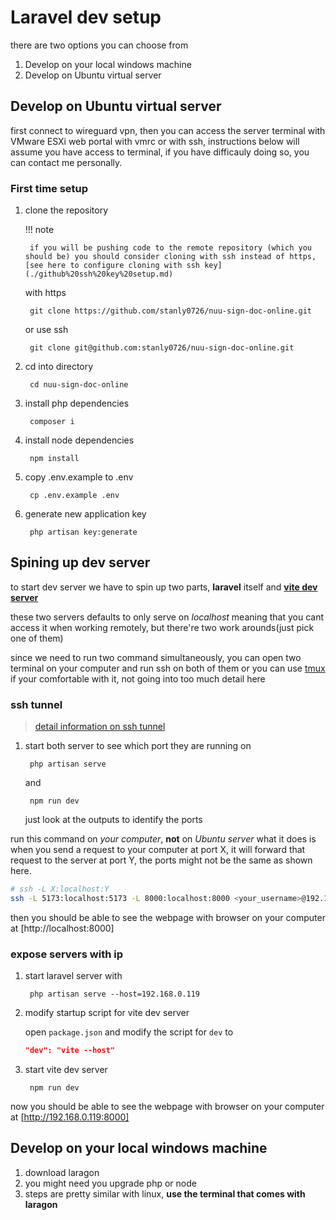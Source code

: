 # Laravel dev setup

there are two options you can choose from

1. Develop on your local windows machine
2. Develop on Ubuntu virtual server

## Develop on Ubuntu virtual server

first connect to wireguard vpn, then you can access the server terminal with VMware ESXi web portal with vmrc or with ssh, instructions below will assume you have access to terminal, if you have difficauly doing so, you can contact me personally.

### First time setup

1. clone the repository

    !!! note

        if you will be pushing code to the remote repository (which you should be) you should consider cloning with ssh instead of https, [see here to configure cloning with ssh key](./github%20ssh%20key%20setup.md)

    with https

        git clone https://github.com/stanly0726/nuu-sign-doc-online.git

    or use ssh

        git clone git@github.com:stanly0726/nuu-sign-doc-online.git

2. cd into directory

        cd nuu-sign-doc-online

3. install php dependencies

        composer i

4. install node dependencies

        npm install

5. copy .env.example to .env

        cp .env.example .env

6. generate new application key

        php artisan key:generate

## Spining up dev server

to start dev server we have to spin up two parts, **laravel** itself and [**vite dev server**](https://laravel.com/docs/10.x/vite)

these two servers defaults to only serve on *localhost* meaning that you cant access it when working remotely, but there're two work arounds(just pick one of them)

since we need to run two command simultaneously, you can open two terminal on your computer and run ssh on both of them or you can use [tmux](https://johnliu55.tw/tmux.html) if your comfortable with it, not going into too much detail here

### ssh tunnel

>[detail information on ssh tunnel](https://johnliu55.tw/ssh-tunnel.html)

1. start both server to see which port they are running on

        php artisan serve

    and

        npm run dev
    
    just look at the outputs to identify the ports

run this command on *your computer*, **not** on *Ubuntu server*
what it does is when you send a request to your computer at port X, it will forward that request to the server at port Y, the ports might not be the same as shown here.

```bash
# ssh -L X:localhost:Y
ssh -L 5173:localhost:5173 -L 8000:localhost:8000 <your_username>@192.168.0.119
```

then you should be able to see the webpage with browser on your computer at [http://localhost:8000]

### expose servers with ip

1. start laravel server with
        
        php artisan serve --host=192.168.0.119

2. modify startup script for vite dev server

    open `package.json` and modify the script for `dev` to

    ```json
    "dev": "vite --host"
    ```

3. start vite dev server

        npm run dev

now you should be able to see the webpage with browser on your computer at [http://192.168.0.119:8000]

## Develop on your local windows machine

1. download laragon
2. you might need you upgrade php or node
3. steps are pretty similar with linux, **use the terminal that comes with laragon**

